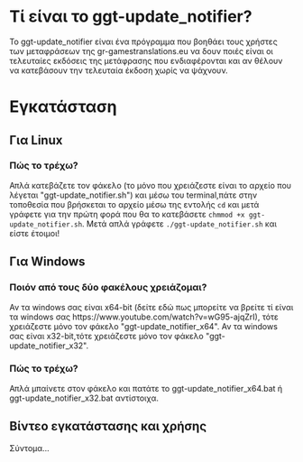 <h1>Τί είναι το ggt-update_notifier?</h1>
Το ggt-update_notifier είναι ένα πρόγραμμα που βοηθάει τους χρήστες των μεταφράσεων της gr-gamestranslations.eu να δουν ποιές είναι οι τελευταίες εκδόσεις της μετάφρασης που ενδιαφέρονται και αν θέλουν να  κατεβάσουν την τελευταία έκδοση χωρίς να ψάχνουν.

<h1>Εγκατάσταση</h1>

<h2>Για Linux</h2>
<h3>Πώς το τρέχω?</h3>
Απλά κατεβάζετε τον φάκελο (το μόνο που χρειάζεστε είναι το αρχείο που λέγεται "ggt-update_notifier.sh") και μέσω του terminal,πάτε στην τοποθεσία που βρήσκεται το αρχείο μέσω της εντολής <code>cd</code> και μετά γράφετε για την πρώτη φορά που θα το κατεβάσετε <code>chmmod +x ggt-update_notifier.sh</code>. Μετά απλά γράφετε <code>./ggt-update_notifier.sh</code> και είστε έτοιμοι!

<h2>Για Windows</h2>
<h3>Ποιόν από τους δύο φακέλους χρειάζομαι?</h3>
Αν τα windows σας είναι x64-bit  (δείτε εδώ πως μπορείτε να βρείτε τί είναι τα windows σας https://www.youtube.com/watch?v=wG95-ajqZrI), τότε
χρειάζεστε μόνο τον φάκελο "ggt-update_notifier_x64".
Αν τα windows σας είναι x32-bit,τότε χρειάζεστε μόνο τον φάκελο "ggt-update_notifier_x32".
<h3>Πώς το τρέχω?</h3>
Απλά μπαίνετε στον φάκελο και πατάτε το ggt-update_notifier_x64.bat	ή ggt-update_notifier_x32.bat	αντίστοιχα.


<h2>Βίντεο εγκατάστασης και χρήσης</h2>
Σύντομα...
